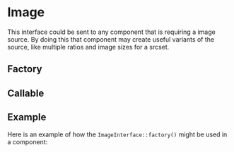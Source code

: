 # Image
This interface could be sent to any component that is requiring a image source. By doing this that component may create useful variants of the source, like multiple ratios and image sizes for a srcset. 

## Factory

## Callable

## Example 
Here is an example of how the `ImageInterface::factory()` might be used in a component:
